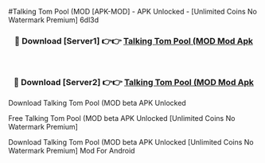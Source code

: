 #Talking Tom Pool (MOD [APK-MOD] - APK Unlocked - [Unlimited Coins No Watermark Premium] 6dl3d



<div align="center">

<h3>🔴 Download [Server1] 👉👉 <a href="https://momento.my/?title=Talking_Tom_Pool_(MOD">Talking Tom Pool (MOD Mod Apk</a></h3><br>

<h3>🔴 Download [Server2] 👉👉 <a href="https://momento.my/?title=Talking_Tom_Pool_(MOD">Talking Tom Pool (MOD Mod Apk</a></h3>
</div>



Download Talking Tom Pool (MOD beta APK Unlocked

Free Talking Tom Pool (MOD beta APK Unlocked [Unlimited Coins No Watermark Premium]

Download Talking Tom Pool (MOD beta APK Unlocked [Unlimited Coins No Watermark Premium] Mod For Android
